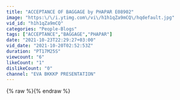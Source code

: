 ```yaml
---
title: "ACCEPTANCE OF BAGGAGE by PHAPAR E08902"
image: "https:\/\/i.ytimg.com\/vi\/h1h1qZa9mCQ\/hqdefault.jpg"
vid_id: "h1h1qZa9mCQ"
categories: "People-Blogs"
tags: ["ACCEPTANCE","BAGGAGE","PHAPAR"]
date: "2021-10-23T22:29:27+03:00"
vid_date: "2021-10-20T02:52:53Z"
duration: "PT17M25S"
viewcount: "6"
likeCount: "1"
dislikeCount: "0"
channel: "EVA BKKKP PRESENTATION"
---
```

{% raw %}{% endraw %}
